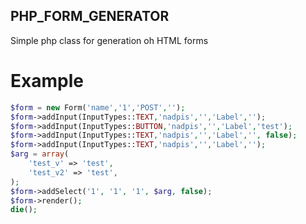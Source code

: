 ## PHP_FORM_GENERATOR

Simple php class for generation oh HTML forms

# Example
```PHP
$form = new Form('name','1','POST','');
$form->addInput(InputTypes::TEXT,'nadpis','','Label','');
$form->addInput(InputTypes::BUTTON,'nadpis','','Label','test');
$form->addInput(InputTypes::TEXT,'nadpis','','Label','', false);
$form->addInput(InputTypes::TEXT,'nadpis','','Label','');
$arg = array(
	'test_v' => 'test',
	'test_v2' => 'test',
);
$form->addSelect('1', '1', '1', $arg, false);
$form->render();
die();
```
